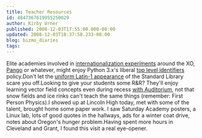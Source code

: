 ```yaml
---
title: Teacher Resources
id: 4847367619955250029
author: Kirby Urner
published: 2008-12-03T17:55:00.000-08:00
updated: 2008-12-03T18:37:58.233-08:00
blog: bizmo_diaries
tags: 
---
```


Elite academies involved in [internationalization experiments](http://www.quileute.bia.edu/language.htm) around the XO, [Pango](http://www.pango.org/) or whatever, might enjoy Python 3.x's liberal [top level identifiers](http://mybizmo.blogspot.com/2008/05/chinese-names-in-python.html) policy.Don't let the [uniform Latin-1 appearance](http://www.python.org/dev/peps/pep-3131/#policy-specification) of the Standard Library scare you off.Looking to give your students some R&R?  They'll enjoy learning vector field concepts even during recess [with Auditorium](http://playauditorium.com/), not that snow fields and ice rinks can't teach the same things (remember: First Person Physics).I showed up at Lincoln High today, met with some of the talent, brought home some paper work.  I saw Saturday Academy posters, a Linux lab, lots of good quotes in the hallways, ads for a winter coat drive, notes about Oregon's hunger problem.Having spent more hours in Cleveland and Grant, I found this visit a real eye-opener.